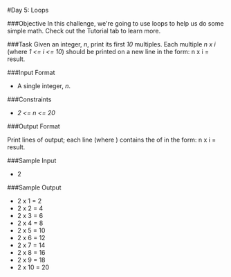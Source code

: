 #Day 5: Loops

###Objective 
In this challenge, we're going to use loops to help us do some simple math. Check out the Tutorial tab to learn more.

###Task 
Given an integer, _n_, print its first _10_ multiples. Each multiple _n x i_ (where _1 <= i <= 10_) should be printed on a new line in the form: n x i = result.

###Input Format

- A single integer, _n_.

###Constraints

- _2 <= n <= 20_

###Output Format

Print  lines of output; each line  (where ) contains the  of  in the form: 
n x i = result.

###Sample Input

- 2

###Sample Output

- 2 x 1 = 2
- 2 x 2 = 4
- 2 x 3 = 6
- 2 x 4 = 8
- 2 x 5 = 10
- 2 x 6 = 12
- 2 x 7 = 14
- 2 x 8 = 16
- 2 x 9 = 18
- 2 x 10 = 20
